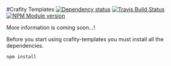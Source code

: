 #Crafity Templates [![Dependency status](https://david-dm.org/crafity/crafity-templates.png)](https://david-dm.org/crafity/crafity-templates) [![Travis Build Status](https://travis-ci.org/Crafity/crafity-templates.png?branch=master)](https://travis-ci.org/Crafity/crafity-templates) [![NPM Module version](https://badge.fury.io/js/crafity-templates.png)](http://badge.fury.io/js/crafity-templates)

More information is coming soon...!

Before you start using crafity-templates you must install all the dependencies.

	npm install
	
